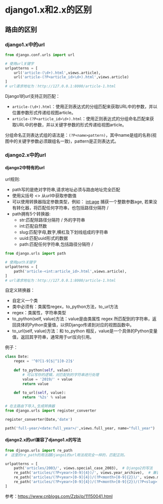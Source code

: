 # django1.x和2.x的区别

## 路由的区别

### django1.x中的url

```python
from django.conf.urls import url

# 使用url关键字
urlpatterns = [
    url('article-(\d+).html',views.article),
    url('article-(?P<article_id>\d+).html',views.article)
]
# url请求地址为：http://127.0.0.1:8000/article-1.html
```

Django1的url支持正则匹配：

- `article-(\d+).html`：使用正则表达式的分组匹配来获取URL中的参数，并以位置参数形式传递给视图article。
- `article-(?P<article_id>\d+).html`：使用正则表达式的分组命名匹配来获取URL中的参数，并以关键字参数的形式传递给视图article。

分组命名正则表达式组的语法是：`(?P<name>pattern)`，其中name是组的名称(视图中的关键字参数必须跟组名一致)，pattern是正则表达式。

### django2.x中的url

#### django2中特有的url

url规则:

- path写的是绝对字符串,请求地址必须与路由地址完全匹配
- 使用尖括号 <> 从url中获取参数值
- 可以使用转换器指定参数类型，例如： <int:age> 捕获一个整数参数age, 若果没有转化器，将匹配任何字符串，也包括路径分隔符 /
- path拥有5个转换器:
  - str:匹配除路径分隔符 / 外的字符串
  - int:匹配自然数
  - slug:匹配字母,数字,横杠及下划线组成的字符串
  - uuid:匹配uuid形式的数据
  - path:匹配任何字符串,包括路径分隔符 /

```python
from django.urls import path

# 使用path关键字
urlpatterns = [
    path('article-<int:article_id>.html',views.article),
]
# url请求地址为：http://127.0.0.1:8000/article-1.html
```



自定义转换器：

- 自定义一个类
- 类中必须有：类属性regex，to_python方法，to_url方法
- regex：类属性，字符串类型
- to_python(self, value)方法：value是由类属性 regex 所匹配到的字符串，返回具体的Python变量值，以供Django传递到对应的视图函数中。
- to_url(self, value)方法：和 to_python 相反，value是一个具体的Python变量值，返回其字符串，通常用于url反向引用。

例子：

```python
class Date:
    regex = '^0?[1-9]$|^1[0-2]$'
    
    def to_python(self, value):
        # 可以写你的逻辑，对匹配到的字符串进行处理
        value = '2019/' + value
        return value
        
    def to_url(self, value):
        return '%2s' % value

# 在主路由下导入,生成转换器
from django.urls import register_converter

register_converter(Date,'date')

path('full-year/<date:full_year>/',views.full_year, name="full_year")
```



#### django2.x的url兼容了django1.x的写法

```python
from django.urls import re_path
#　这里的re_path的用法跟Django1的url用法视完全一样的，匹配正则。

urlpatterns = [
    path('articles/2003/', views.special_case_2003),  # Django2的写法
    re_path('articles/(?P<year>[0-9]{4})/', views.year_archive),  # 兼容Django1的写法
    re_path('articles/(?P<year>[0-9]{4})/(?P<month>[0-9]{2})/', views.month_archive),
    re_path('articles/(?P<year>[0-9]{4})/(?P<month>[0-9]{2})/(?P<slug>[^/]+)/', views.article_detail),
]
```



参考：<https://www.cnblogs.com/Zzbj/p/11150041.html>